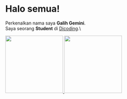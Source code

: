# Halo semua! 
Perkenalkan nama saya **Galih Gemini**.\
Saya seorang **Student** di [Dicoding](https://www.dicoding.com/).\
 
<p align="left">
<a href="https://github.com/galihgemini">
  <img height="180em" src="https://github-readme-stats-eight-theta.vercel.app/api?username=galihgemini&show_icons=true&theme=algolia&include_all_commits=true&count_private=true"/>
  <img height="180em" src="https://github-readme-stats-eight-theta.vercel.app/api/top-langs/?username=galihgemini&layout=compact&langs_count=8&theme=algolia"/>
</a>
</p>
